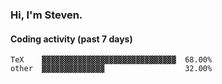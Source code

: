 ### Hi, I'm Steven.

#### Coding activity (past 7 days)
```
TeX    ▓▓▓▓▓▓▓▓▓▓▓▓▓▓▓▓▓▓▓▓▓▓▓▓▓▓▓▓▓▓  68.00%
other  ▓▓▓▓▓▓▓▓▓▓▓▓▓▓                  32.00%
```
